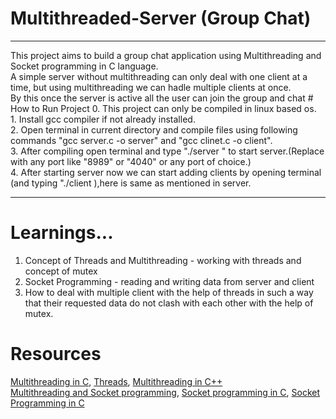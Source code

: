 
<h1>Multithreaded-Server (Group Chat)</h1>
<hr>
This project aims to build a group chat application using Multithreading and Socket programming in C language.<br>
A simple server without multithreading can only deal with one client at a time, but using multithreading we can hadle multiple clients at once.<br>
By this once the server is active all the user can join the group and chat 
# How to Run Project
0. This project can only be compiled in linux based os.<br>
1. Install gcc compiler if not already installed.<br>
2. Open terminal in current directory and compile files using following commands "gcc server.c -o server" and "gcc clinet.c -o client".<br>
3. After compiling open terminal and type "./server <port>" to start server.(Replace <port> with any port like "8989" or "4040" or any port of choice.)<br>
4. After starting server now we can start adding clients by opening terminal (and typing "./client <port>),here <port> is same as mentioned in server.<br>
<hr>
  
# Learnings...
  
  1. Concept of Threads and Multithreading - working with threads and concept of mutex
  2. Socket Programming - reading and writing data from server and client
  3. How to deal with multiple client with the help of threads in such a way that their requested data do not clash with each other with the help of mutex.
  
# Resources
  <a href="https://www.geeksforgeeks.org/multithreading-c-2/">Multithreading in C</a>,
  <a href="http://www.csc.villanova.edu/~mdamian/threads/posixthreads.html">Threads</a>,
  <a href="https://www.geeksforgeeks.org/multithreading-in-cpp/?ref=rp">Multithreading in C++</a><br>
  <a href="https://www.geeksforgeeks.org/handling-multiple-clients-on-server-with-multithreading-using-socket-programming-in-c-cpp/?ref=rp">Multithreading and Socket programming</a>,
  <a href="https://tutorialspoint.dev/language/cpp/socket-programming-cc">Socket programming in C</a>,
  <a href="https://www.csd.uoc.gr/~hy556/material/tutorials/cs556-3rd-tutorial.pdf">Socket Programming in C </a>
